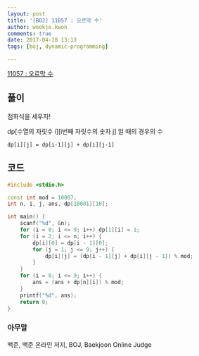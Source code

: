 ```yaml
---
layout: post
title: '[BOJ] 11057 : 오르막 수'
author: wookje.kwon
comments: true
date: 2017-04-18 13:13
tags: [boj, dynamic-programming]

---
```


[11057 : 오르막 수](https://www.acmicpc.net/problem/11057)

## 풀이

점화식을 세우자!

dp[수열의 자릿수 i][i번째 자릿수의 숫자 j] 일 때의 경우의 수

`dp[i][j] = dp[i-1][j] + dp[i][j-1]`

## 코드

```cpp
#include <stdio.h>

const int mod = 10007;
int n, i, j, ans, dp[10001][10];

int main() {
	scanf("%d", &n);
	for (i = 0; i <= 9; i++) dp[1][i] = 1;
	for (i = 2; i <= n; i++) {
		dp[i][0] = dp[i - 1][0];
		for (j = 1; j <= 9; j++) {
			dp[i][j] = (dp[i - 1][j] + dp[i][j - 1]) % mod;
		}
	}
	for (i = 0; i <= 9; i++) {
		ans = (ans + dp[n][i]) % mod;
	}
	printf("%d", ans);
	return 0;
}
```

### 아무말  
백준, 백준 온라인 저지, BOJ, Baekjoon Online Judge